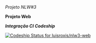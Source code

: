 *Projeto NLW#3*

**Projeto Web** 


***Integração CI Codeship***

[![Codeship Status for luisroxis/nlw3-web](https://app.codeship.com/projects/255421e0-eeec-0138-b837-3ed442d355da/status?branch=main)](https://app.codeship.com/projects/413572)